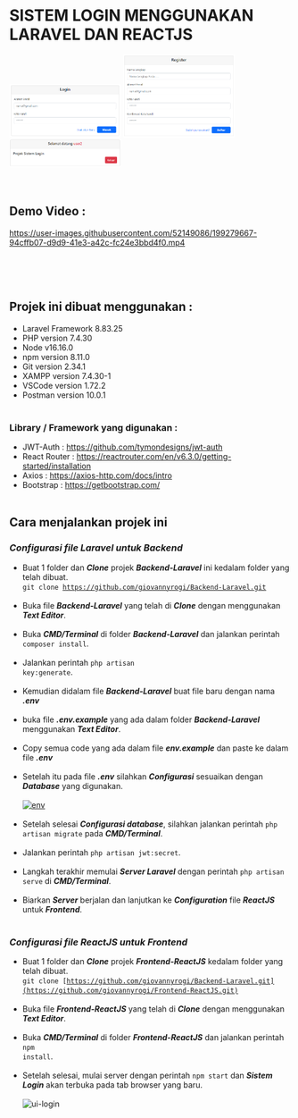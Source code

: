 # SISTEM LOGIN MENGGUNAKAN LARAVEL DAN REACTJS

<span float="center">
    <img src="https://github.com/giovannyrogi/Backend-Laravel/blob/master/resources/ui/loginpage.png" width="200"/>
    <img src="https://github.com/giovannyrogi/Backend-Laravel/blob/master/resources/ui/registerpage.png" width="200"/>
    <img src="https://github.com/giovannyrogi/Backend-Laravel/blob/master/resources/ui/homepage.png" width="200"/>
</span>
<br><br><br>

## Demo Video :
https://user-images.githubusercontent.com/52149086/199279667-94cffb07-d9d9-41e3-a42c-fc24e3bbd4f0.mp4

<br><br><br>

## Projek ini dibuat menggunakan :
 * Laravel Framework 8.83.25
 * PHP version 7.4.30
 * Node v16.16.0
 * npm version 8.11.0
 * Git version 2.34.1
 * XAMPP version 7.4.30-1
 * VSCode version 1.72.2
 * Postman version 10.0.1<br><br>
 
### Library / Framework yang digunakan :
 * JWT-Auth     : https://github.com/tymondesigns/jwt-auth
 * React Router : https://reactrouter.com/en/v6.3.0/getting-started/installation
 * Axios        : https://axios-http.com/docs/intro
 * Bootstrap    : https://getbootstrap.com/
 <br><br>
 
## Cara menjalankan projek ini

### <i><strong>Configurasi file Laravel untuk Backend</i></strong>

 * Buat 1 folder dan <i><strong>Clone</i></strong> projek <i><strong>Backend-Laravel</i></strong> ini kedalam folder yang telah dibuat.
 <br><code>git clone https://github.com/giovannyrogi/Backend-Laravel.git</code><br><br>
 * Buka file <i><strong>Backend-Laravel</i></strong> yang telah di <i><strong>Clone</i></strong> dengan menggunakan <i><strong>Text Editor</i></strong>.<br><br>
 * Buka <i><strong>CMD/Terminal</i></strong> di folder <i><strong>Backend-Laravel</i></strong> dan jalankan perintah <code>composer install</code>.<br><br>
 * Jalankan perintah <code>php artisan key:generate</code>.<br><br>
 * Kemudian didalam file <i><strong>Backend-Laravel</i></strong> buat file baru dengan nama <i><strong>.env</i></strong><br><br>
 * buka file <i><strong>.env.example</i></strong> yang ada dalam folder <i><strong>Backend-Laravel</i></strong> menggunakan <i><strong>Text Editor</i></strong>.<br><br>
 * Copy semua code yang ada dalam file <i><strong>env.example</i></strong> dan paste ke dalam file <i><strong>.env</i></strong><br><br>
 * Setelah itu pada file <i><strong>.env</i></strong> silahkan <i><strong>Configurasi</i></strong> sesuaikan dengan <i><strong>Database</i></strong> yang digunakan.<br><br>
 <a href="https://ibb.co/1fQkJT5"><img src="https://i.ibb.co/Fb3FqzM/env.png" alt="env" border="0" width="400"></a><br><br>
 *  Setelah selesai <i><strong>Configurasi database</i></strong>, silahkan jalankan perintah <code>php artisan migrate</code> pada <i><strong>CMD/Terminal</i></strong>.<br><br>
 * Jalankan perintah <code>php artisan jwt:secret</code>.<br><br>
 * Langkah terakhir memulai <i><strong>Server Laravel</i></strong> dengan perintah <code>php artisan serve</code> di <i><strong>CMD/Terminal</i></strong>.<br><br>
 * Biarkan <i><strong>Server</i></strong> berjalan dan lanjutkan ke <i><strong>Configuration</i></strong> file <i><strong>ReactJS</i></strong> untuk <i><strong>Frontend</i></strong>.<br><br>

### <i><strong>Configurasi file ReactJS untuk Frontend</i></strong>
 * Buat 1 folder dan <i><strong>Clone</i></strong> projek <i><strong>Frontend-ReactJS</i></strong> kedalam folder yang telah dibuat.
 <br><code>git clone [https://github.com/giovannyrogi/Backend-Laravel.git](https://github.com/giovannyrogi/Frontend-ReactJS.git)</code><br><br>
 * Buka file <i><strong>Frontend-ReactJS</i></strong> yang telah di <i><strong>Clone</i></strong> dengan menggunakan <i><strong>Text Editor</i></strong>.<br><br>
 * Buka <i><strong>CMD/Terminal</i></strong> di folder <i><strong>Frontend-ReactJS</i></strong> dan jalankan perintah <code>npm install</code>.<br><br>
 * Setelah selesai, mulai server dengan perintah <code>npm start</code> dan <i><strong>Sistem Login</i></strong> akan terbuka pada tab browser yang baru.<br><br>
   <img src="https://i.ibb.co/x1gPtmY/ui-login.png" alt="ui-login" border="0" width="500">
